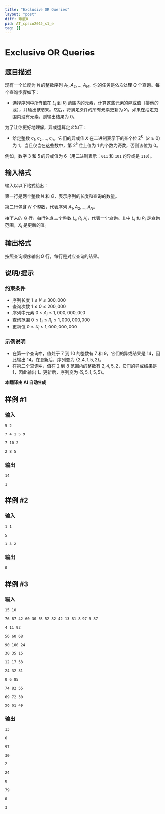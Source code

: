 ```yaml
---
title: "Exclusive OR Queries"
layout: "post"
diff: 难度0
pid: AT_cpsco2019_s1_e
tag: []
---
```


# Exclusive OR Queries

## 题目描述

现有一个长度为 $N$ 的整数序列 $A_1, A_2, \ldots, A_N$。你的任务是依次处理 $Q$ 个查询。每个查询步骤如下：

- 选择序列中所有值在 $L_i$ 到 $R_i$ 范围内的元素，计算这些元素的异或值（排他的或），并输出该结果。然后，将满足条件的所有元素更新为 $X_i$。如果在给定范围内没有元素，则输出结果为 $0$。

为了让你更好地理解，异或运算定义如下：

- 给定整数 $c_1, c_2, \ldots, c_n$，它们的异或值 $X$ 在二进制表示下的某个位 $2^k$（$k \geq 0$）为 $1$，当且仅当在这些数中，第 $2^k$ 位上值为 $1$ 的个数为奇数，否则该位为 $0$。

例如，数字 $3$ 和 $5$ 的异或值为 $6$（用二进制表示：`011` 和 `101` 的异或是 `110`）。

## 输入格式

输入以以下格式给出：

第一行是两个整数 $N$ 和 $Q$，表示序列的长度和查询的数量。

第二行包含 $N$ 个整数，代表序列 $A_1, A_2, \ldots, A_N$。

接下来的 $Q$ 行，每行包含三个整数 $L_i, R_i, X_i$，代表一个查询。其中 $L_i$ 和 $R_i$ 是查询范围，$X_i$ 是更新的值。

## 输出格式

按照查询顺序输出 $Q$ 行，每行是对应查询的结果。

## 说明/提示

### 约束条件

- 序列长度 $1 \le N \le 300,000$
- 查询次数 $1 \le Q \le 200,000$
- 序列中元素 $0 \le A_i \le 1,000,000,000$
- 查询范围 $0 \le L_i \le R_i \le 1,000,000,000$
- 更新值 $0 \le X_i \le 1,000,000,000$ 

### 示例说明

- 在第一个查询中，值处于 $7$ 到 $10$ 的整数有 $7$ 和 $9$，它们的异或结果是 $14$，因此输出 $14$。在更新后，序列变为 $\{2, 4, 1, 5, 2\}$。
- 在第二个查询中，值在 $2$ 到 $8$ 范围内的整数有 $2, 4, 5, 2$，它们的异或结果是 $1$，因此输出 $1$。更新后，序列变为 $\{5, 5, 1, 5, 5\}$。

 **本翻译由 AI 自动生成**

## 样例 #1

### 输入

```
5 2
7 4 1 5 9
7 10 2
2 8 5
```

### 输出

```
14
1
```

## 样例 #2

### 输入

```
1 1
5
1 3 2
```

### 输出

```
0
```

## 样例 #3

### 输入

```
15 10
76 87 42 60 30 58 52 82 42 13 81 8 97 5 87
4 11 92
56 60 68
90 100 24
30 35 15
12 17 53
24 32 31
0 6 85
74 82 55
69 72 30
50 61 49
```

### 输出

```
13
6
97
30
2
24
0
79
0
3
```

